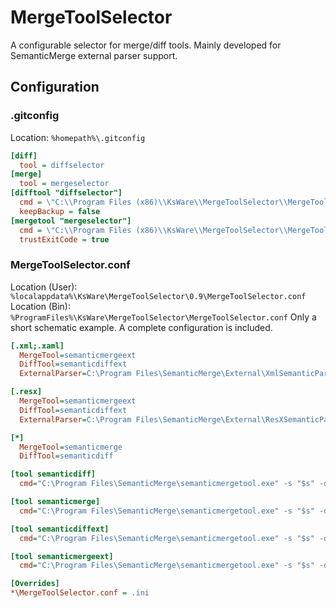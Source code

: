 # MergeToolSelector
A configurable selector for merge/diff tools. Mainly developed for SemanticMerge external parser support.

## Configuration
### .gitconfig
Location: `%homepath%\.gitconfig`
```ini
[diff]
  tool = diffselector
[merge]
  tool = mergeselector
[difftool "diffselector"]
  cmd = \"C:\\Program Files (x86)\\KsWare\\MergeToolSelector\\MergeToolSelector.exe\" -tool diff -s \"$LOCAL\" -d \"$REMOTE\"
  keepBackup = false
[mergetool "mergeselector"]
  cmd = \"C:\\Program Files (x86)\\KsWare\\MergeToolSelector\\MergeToolSelector.exe\" -tool merge -s \"$REMOTE\" -d \"$LOCAL\" -b \"$BASE\" -r \"$MERGED\"
  trustExitCode = true
```
### MergeToolSelector.conf
Location (User): `%localappdata%\KsWare\MergeToolSelector\0.9\MergeToolSelector.conf`
Location (Bin): `%ProgramFiles%\KsWare\MergeToolSelector\MergeToolSelector.conf`
Only a short schematic example. A complete configuration is included.
```ini
[.xml;.xaml]
  MergeTool=semanticmergeext
  DiffTool=semanticdiffext
  ExternalParser=C:\Program Files\SemanticMerge\External\XmlSemanticParser.exe

[.resx]
  MergeTool=semanticmergeext
  DiffTool=semanticdiffext
  ExternalParser=C:\Program Files\SemanticMerge\External\ResXSemanticParser.exe

[*]
  MergeTool=semanticmerge
  DiffTool=semanticdiff

[tool semanticdiff]
  cmd="C:\Program Files\SemanticMerge\semanticmergetool.exe" -s "$s" -d "$d"

[tool semanticmerge]
  cmd="C:\Program Files\SemanticMerge\semanticmergetool.exe" -s "$s" -d "$d" -b "$b" -r "$r"

[tool semanticdiffext]
  cmd="C:\Program Files\SemanticMerge\semanticmergetool.exe" -s "$s" -d "$d" -ep "$EXTERNALPARSER"

[tool semanticmergeext]
  cmd="C:\Program Files\SemanticMerge\semanticmergetool.exe" -s "$s" -d "$d" -b "$b" -r "$r" -ep "$EXTERNALPARSER"

[Overrides]
*\MergeToolSelector.conf = .ini
```
